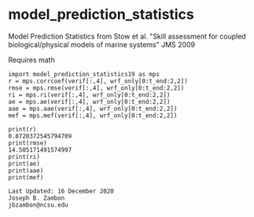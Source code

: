 # model_prediction_statistics
Model Prediction Statistics from Stow et al. "Skill assessment for coupled biological/physical models of marine systems" JMS 2009

Requires math

```
import model_prediction_statistics19 as mps
r = mps.corrcoef(verif[:,4], wrf_only[0:t_end:2,2])
rmse = mps.rmse(verif[:,4], wrf_only[0:t_end:2,2])
ri = mps.ri(verif[:,4], wrf_only[0:t_end:2,2])
ae = mps.ae(verif[:,4], wrf_only[0:t_end:2,2])
aae = mps.aae(verif[:,4], wrf_only[0:t_end:2,2])
mef = mps.mef(verif[:,4], wrf_only[0:t_end:2,2])

print(r)
0.8720372545794709
print(rmse)
14.505171491574997
print(ri)
print(ae)
print(aae)
print(mef)

Last Updated: 16 December 2020  
Joseph B. Zambon  
jbzambon@ncsu.edu
